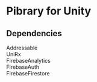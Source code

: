 ﻿# Pibrary for Unity

## Dependencies
Addressable  
UniRx  
FirebaseAnalytics  
FirebaseAuth  
FirebaseFirestore